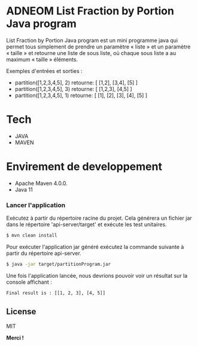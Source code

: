 
# ADNEOM List Fraction by Portion Java program


List Fraction by Portion Java program est un mini programme java qui permet tous simplement de prendre un paramètre « liste » et un paramètre « taille » et retourne une liste de sous liste, où chaque sous liste a au maximum « taille » éléments.

Exemples d'entrées et sorties :

  - partition([1,2,3,4,5], 2) retourne: [ [1,2], [3,4], [5] ]
  - partition([1,2,3,4,5], 3) retourne: [ [1,2,3], [4,5] ]
  - partition([1,2,3,4,5], 1) retourne: [ [1], [2], [3], [4], [5] ]

# Tech

  - JAVA
  - MAVEN

# Envirement de developpement 

  - Apache Maven 4.0.0.
  - Java 11

### Lancer l'application

Exécutez à partir du répertoire racine du projet. Cela générera un fichier jar dans le répertoire 'api-server/target' et exécute les test unitaires. 


```sh
$ mvn clean install 
```

Pour exécuter l'application jar généré exécutez la commande suivante à partir du répertoire api-server.

```sh
$ java -jar target/partitionProgram.jar
```

Une fois l'application lancée, nous devrions pouvoir voir un résultat sur la console affichant : 

```sh
Final result is : [[1, 2, 3], [4, 5]] 
```


License
----

MIT


**Merci !**

